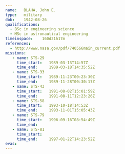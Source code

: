 ```yaml
---
name:	BLAHA, John E.
type:	military
dob:	1942-08-26
qualifications:
  - BSc in engineering science
  - MSc in astronautical engineering
timeinspace:	160d21h17m
references:
  - http://www.nasa.gov/pdf/740566main_current.pdf
missions:
   - name: STS-29
     time_start:   1989-03-13T14:57Z
     time_end:     1989-03-18T14:35:52Z
   - name: STS-33
     time_start:   1989-11-23T00:23:30Z
     time_end:     1989-11-28T00:30:17Z
   - name: STS-43
     time_start:   1991-08-02T15:01:59Z
     time_end:     1991-08-11T12:23:26Z
   - name: STS-58
     time_start:   1993-10-18T14:53Z
     time_end:     1993-11-01T15:05:43Z
   - name: STS-79
     time_start:   1996-09-16T08:54:49Z
     time_end:     
   - name: STS-81
     time_start:   
     time_end:     1997-01-22T14:23:52Z
evas:
---
```

